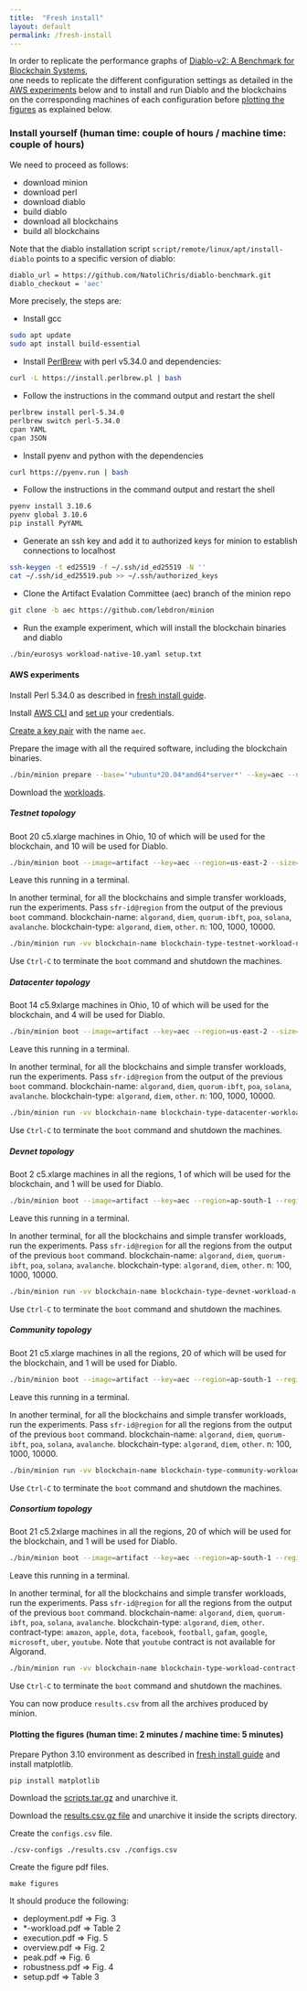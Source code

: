 ```yaml
---
title:  "Fresh install"
layout: default
permalink: /fresh-install
---
```


In order to replicate the performance graphs of [Diablo-v2: A Benchmark for Blockchain Systems](https://infoscience.epfl.ch/record/294268?ln=en),  
one needs to replicate the different configuration settings as detailed in the [AWS experiments](aws-experiments) below and to install and run Diablo and the blockchains on the corresponding machines of each configuration before [plotting the figures](#plotting-the-figures-human-time-2-minutes--machine-time-5-minutes) as explained below.

### Install yourself (human time: couple of hours / machine time: couple of hours)

We need to proceed as follows:
 * download minion 
 * download perl 
 * download diablo 
 * build diablo 
 * download all blockchains
 * build all blockchains

Note that the diablo installation script ```script/remote/linux/apt/install-diablo```
points to a specific version of diablo:
```bash
diablo_url = https://github.com/NatoliChris/diablo-benchmark.git
diablo_checkout = 'aec'
```

More precisely, the steps are:

 * Install gcc 
```bash
sudo apt update
sudo apt install build-essential
```
 * Install [PerlBrew](https://perlbrew.pl/) with perl v5.34.0 and dependencies:
```bash
curl -L https://install.perlbrew.pl | bash
```
   - Follow the instructions in the command output and restart the shell
```bash
perlbrew install perl-5.34.0
perlbrew switch perl-5.34.0
cpan YAML
cpan JSON
```
 * Install pyenv and python with the dependencies
```bash
curl https://pyenv.run | bash
```
 * Follow the instructions in the command output and restart the shell
```bash
pyenv install 3.10.6
pyenv global 3.10.6
pip install PyYAML
``` 
 * Generate an ssh key and add it to authorized keys for minion to establish connections to localhost
```bash
ssh-keygen -t ed25519 -f ~/.ssh/id_ed25519 -N ''
cat ~/.ssh/id_ed25519.pub >> ~/.ssh/authorized_keys
```
 * Clone the Artifact Evalation Committee (aec) branch of the minion repo
```bash
git clone -b aec https://github.com/lebdron/minion
```
 * Run the example experiment, which will install the blockchain binaries and diablo
```bash
./bin/eurosys workload-native-10.yaml setup.txt
```


#### AWS experiments

 Install Perl 5.34.0 as described in [fresh install guide](fresh-install).

 Install [AWS CLI](https://docs.aws.amazon.com/cli/latest/userguide/getting-started-install.html) and [set up](https://docs.aws.amazon.com/cli/latest/userguide/getting-started-quickstart.html) your credentials.

 [Create a key pair](https://docs.aws.amazon.com/cli/latest/userguide/cli-services-ec2-keypairs.html) with the name ```aec```.

 Prepare the image with all the required software, including the blockchain binaries.
 ```bash
 ./bin/minion prepare --base='*ubuntu*20.04*amd64*server*' --key=aec --name=artifact --region=ap-south-1 --region=af-south-1 --region=eu-south-1 --region=eu-north-1 --region=us-east-2 --region=ap-northeast-1 --region=sa-east-1 --region=ap-southeast-2 --region=me-south-1 --region=us-west-2 --resize=72 --install-region=eu-south-1 --size=1 --security-group=default --type=c5.9xlarge --verbose
 ```

 Download the [workloads](https://nextcloud.in.tum.de/index.php/s/DzBg4dzNHwfjeRd).

 ##### Testnet topology

 Boot 20 c5.xlarge machines in Ohio, 10 of which will be used for the blockchain, and 10 will be used for Diablo.
 ```bash
 ./bin/minion boot --image=artifact --key=aec --region=us-east-2 --size=20 --security-group=default --type=c5.xlarge -vv
 ```
 Leave this running in a terminal.

 In another terminal, for all the blockchains and simple transfer workloads, run the experiments. Pass ```sfr-id@region``` from the output of the previous ```boot``` command.
 blockchain-name: ```algorand```, ```diem```, ```quorum-ibft```, ```poa```, ```solana```, ```avalanche```.
 blockchain-type: ```algorand```, ```diem```, ```other```.
 n: 100, 1000, 10000.
 ```bash
 ./bin/minion run -vv blockchain-name blockchain-type-testnet-workload-n.yaml sfr-id@region
 ```

 Use ```Ctrl-C``` to terminate the ```boot``` command and shutdown the machines.

 ##### Datacenter topology

 Boot 14 c5.9xlarge machines in Ohio, 10 of which will be used for the blockchain, and 4 will be used for Diablo.
 ```bash
 ./bin/minion boot --image=artifact --key=aec --region=us-east-2 --size=14 --security-group=default --type=c5.9xlarge -vv
 ```
 Leave this running in a terminal.

 In another terminal, for all the blockchains and simple transfer workloads, run the experiments. Pass ```sfr-id@region``` from the output of the previous ```boot``` command.
 blockchain-name: ```algorand```, ```diem```, ```quorum-ibft```, ```poa```, ```solana```, ```avalanche```.
 blockchain-type: ```algorand```, ```diem```, ```other```.
 n: 100, 1000, 10000.
 ```bash
 ./bin/minion run -vv blockchain-name blockchain-type-datacenter-workload-n.yaml sfr-id@region
 ```

 Use ```Ctrl-C``` to terminate the ```boot``` command and shutdown the machines.

 ##### Devnet topology

 Boot 2 c5.xlarge machines in all the regions, 1 of which will be used for the blockchain, and 1 will be used for Diablo.
 ```bash
 ./bin/minion boot --image=artifact --key=aec --region=ap-south-1 --region=af-south-1 --region=eu-south-1 --region=eu-north-1 --region=us-east-2 --region=ap-northeast-1 --region=sa-east-1 --region=ap-southeast-2 --region=me-south-1 --region=us-west-2 --size=2 --security-group=default --type=c5.xlarge -vv
 ```
 Leave this running in a terminal.

 In another terminal, for all the blockchains and simple transfer workloads, run the experiments. Pass ```sfr-id@region``` for all the regions from the output of the previous ```boot``` command.
 blockchain-name: ```algorand```, ```diem```, ```quorum-ibft```, ```poa```, ```solana```, ```avalanche```.
 blockchain-type: ```algorand```, ```diem```, ```other```.
 n: 100, 1000, 10000.
 ```bash
 ./bin/minion run -vv blockchain-name blockchain-type-devnet-workload-n.yaml sfr-id@region
 ```

 Use ```Ctrl-C``` to terminate the ```boot``` command and shutdown the machines.

 ##### Community topology

 Boot 21 c5.xlarge machines in all the regions, 20 of which will be used for the blockchain, and 1 will be used for Diablo.
 ```bash
 ./bin/minion boot --image=artifact --key=aec --region=ap-south-1 --region=af-south-1 --region=eu-south-1 --region=eu-north-1 --region=us-east-2 --region=ap-northeast-1 --region=sa-east-1 --region=ap-southeast-2 --region=me-south-1 --region=us-west-2 --size=21 --security-group=default --type=c5.xlarge -vv
 ```
 Leave this running in a terminal.

 In another terminal, for all the blockchains and simple transfer workloads, run the experiments. Pass ```sfr-id@region``` for all the regions from the output of the previous ```boot``` command.
 blockchain-name: ```algorand```, ```diem```, ```quorum-ibft```, ```poa```, ```solana```, ```avalanche```.
 blockchain-type: ```algorand```, ```diem```, ```other```.
 n: 100, 1000, 10000.
 ```bash
 ./bin/minion run -vv blockchain-name blockchain-type-community-workload-n.yaml sfr-id@region
 ```

 Use ```Ctrl-C``` to terminate the ```boot``` command and shutdown the machines.

 ##### Consortium topology

 Boot 21 c5.2xlarge machines in all the regions, 20 of which will be used for the blockchain, and 1 will be used for Diablo.
 ```bash
 ./bin/minion boot --image=artifact --key=aec --region=ap-south-1 --region=af-south-1 --region=eu-south-1 --region=eu-north-1 --region=us-east-2 --region=ap-northeast-1 --region=sa-east-1 --region=ap-southeast-2 --region=me-south-1 --region=us-west-2 --size=21 --security-group=default --type=c5.2xlarge -vv
 ```
 Leave this running in a terminal.

 In another terminal, for all the blockchains and simple transfer workloads, run the experiments. Pass ```sfr-id@region``` for all the regions from the output of the previous ```boot``` command.
 blockchain-name: ```algorand```, ```diem```, ```quorum-ibft```, ```poa```, ```solana```, ```avalanche```.
 blockchain-type: ```algorand```, ```diem```, ```other```.
 contract-type: ```amazon```, ```apple```, ```dota```, ```facebook```, ```football```, ```gafam```, ```google```, ```microsoft```, ```uber```, ```youtube```. Note that ```youtube``` contract is not available for Algorand.
 ```bash
 ./bin/minion run -vv blockchain-name blockchain-type-workload-contract-type.yaml sfr-id@region
 ```

 Use ```Ctrl-C``` to terminate the ```boot``` command and shutdown the machines.

 You can now produce ```results.csv``` from all the archives produced by minion.

 #### Plotting the figures (human time: 2 minutes / machine time: 5 minutes)

 Prepare Python 3.10 environment as described in [fresh install guide](fresh-install) and install matplotlib.
 ```
 pip install matplotlib
 ```

 Download the [scripts.tar.gz](https://nextcloud.in.tum.de/index.php/s/FjWQiygDA7D6Y4m) and unarchive it.

 Download the [results.csv.gz file](https://nextcloud.in.tum.de/index.php/s/M3MwgpggogcjNB5) and unarchive it inside the scripts directory.

 Create the ```configs.csv``` file.
 ```
 ./csv-configs ./results.csv ./configs.csv
 ```

 Create the figure pdf files.
 ```
 make figures
 ```

 It should produce the following:

  - deployment.pdf => Fig. 3
  - *-workload.pdf => Table 2
  - execution.pdf => Fig. 5
  - overview.pdf => Fig. 2
  - peak.pdf => Fig. 6
  - robustness.pdf => Fig. 4
  - setup.pdf => Table 3
